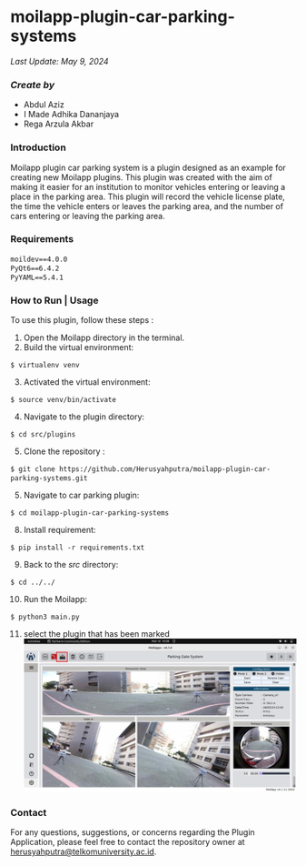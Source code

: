 # moilapp-plugin-car-parking-systems
*Last Update: May 9, 2024*

### *Create by*

* Abdul Aziz
* I Made Adhika Dananjaya 
* Rega Arzula Akbar 

### Introduction

Moilapp plugin car parking system is a plugin designed as an example for creating new Moilapp plugins. This plugin was created with the aim of making it easier for an institution to monitor vehicles entering or leaving a place in the parking area. This plugin will record the vehicle license plate, the time the vehicle enters or leaves the parking area, and the number of cars entering or leaving the parking area.


### Requirements
```
moildev==4.0.0
PyQt6==6.4.2
PyYAML==5.4.1
```

### How to Run | Usage
To use this plugin, follow these steps :
1. Open the Moilapp directory in the terminal.
2. Build the virtual environment:
```
$ virtualenv venv
```
3. Activated the virtual environment:
```
$ source venv/bin/activate
```
4. Navigate to the plugin directory:
```
$ cd src/plugins
```
5. Clone the repository :
```
$ git clone https://github.com/Herusyahputra/moilapp-plugin-car-parking-systems.git
```
5. Navigate to car parking plugin:
```
$ cd moilapp-plugin-car-parking-systems
```
8. Install requirement:
```
$ pip install -r requirements.txt
```
9. Back to the *src* directory:
```
$ cd ../../
```
10. Run the Moilapp:
```
$ python3 main.py
```
11. select the plugin that has been marked
![](img_plugin/plugin_parking.jpeg)

### Contact
For any questions, suggestions, or concerns regarding the Plugin Application, please feel free to contact the repository owner at herusyahputra@telkomuniversity.ac.id. 
